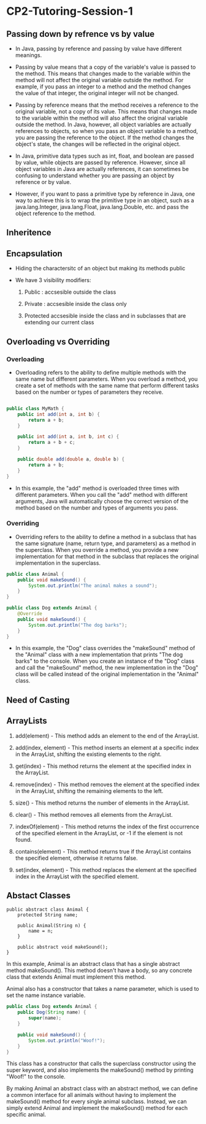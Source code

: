 # CP2-Tutoring-Session-1


## Passing down by refrence vs by value

- In Java, passing by reference and passing by value have different meanings.

- Passing by value means that a copy of the variable's value is passed to the method. This means that changes made to the variable within the method will not affect the original variable outside the method. For example, if you pass an integer to a method and the method changes the value of that integer, the original integer will not be changed.

- Passing by reference means that the method receives a reference to the original variable, not a copy of its value. This means that changes made to the variable within the method will also affect the original variable outside the method. In Java, however, all object variables are actually references to objects, so when you pass an object variable to a method, you are passing the reference to the object. If the method changes the object's state, the changes will be reflected in the original object.

- In Java, primitive data types such as int, float, and boolean are passed by value, while objects are passed by reference. However, since all object variables in Java are actually references, it can sometimes be confusing to understand whether you are passing an object by reference or by value.

- However, if you want to pass a primitive type by reference in Java, one way to achieve this is to wrap the primitive type in an object, such as a java.lang.Integer, java.lang.Float, java.lang.Double, etc. and pass the object reference to the method.


## Inheritence



## Encapsulation

- Hiding the charactersitc of an object but making its methods public

- We have 3 visibility modifiers:

  1. Public : accsesible outside the class
  
  2. Private : accsesible inside the class only
  
  3. Protected accsesible inside the class and in subclasses that are extending our current class


## Overloading vs Overriding

### Overloading

- Overloading refers to the ability to define multiple methods with the same name but different parameters. When you overload a method, you create a set of methods with the same name that perform different tasks based on the number or types of parameters they receive.


```java

public class MyMath {
    public int add(int a, int b) {
        return a + b;
    }

    public int add(int a, int b, int c) {
        return a + b + c;
    }

    public double add(double a, double b) {
        return a + b;
    }
}

```

- In this example, the "add" method is overloaded three times with different parameters. When you call the "add" method with different arguments, Java will automatically choose the correct version of the method based on the number and types of arguments you pass.


### Overriding

- Overriding refers to the ability to define a method in a subclass that has the same signature (name, return type, and parameters) as a method in the superclass. When you override a method, you provide a new implementation for that method in the subclass that replaces the original implementation in the superclass.

```java
public class Animal {
    public void makeSound() {
        System.out.println("The animal makes a sound");
    }
}

public class Dog extends Animal {
    @Override
    public void makeSound() {
        System.out.println("The dog barks");
    }
}

```

- In this example, the "Dog" class overrides the "makeSound" method of the "Animal" class with a new implementation that prints "The dog barks" to the console. When you create an instance of the "Dog" class and call the "makeSound" method, the new implementation in the "Dog" class will be called instead of the original implementation in the "Animal" class.

## Need of Casting



## ArrayLists

1. add(element) - This method adds an element to the end of the ArrayList.

2. add(index, element) - This method inserts an element at a specific index in the ArrayList, shifting the existing elements to the right.

3. get(index) - This method returns the element at the specified index in the ArrayList.

4. remove(index) - This method removes the element at the specified index in the ArrayList, shifting the remaining elements to the left.

5. size() - This method returns the number of elements in the ArrayList.

6. clear() - This method removes all elements from the ArrayList.

7. indexOf(element) - This method returns the index of the first occurrence of the specified element in the ArrayList, or -1 if the element is not found.

8. contains(element) - This method returns true if the ArrayList contains the specified element, otherwise it returns false.

9. set(index, element) - This method replaces the element at the specified index in the ArrayList with the specified element.


## Abstact Classes 

```
public abstract class Animal {
    protected String name;

    public Animal(String n) {
        name = n;
    }

    public abstract void makeSound();
}

```
In this example, Animal is an abstract class that has a single abstract method makeSound(). This method doesn't have a body, so any concrete class that extends Animal must implement this method.

Animal also has a constructor that takes a name parameter, which is used to set the name instance variable.


```java
public class Dog extends Animal {
    public Dog(String name) {
        super(name);
    }

    public void makeSound() {
        System.out.println("Woof!");
    }
}
```

This class has a constructor that calls the superclass constructor using the super keyword, and also implements the makeSound() method by printing "Woof!" to the console.

By making Animal an abstract class with an abstract method, we can define a common interface for all animals without having to implement the makeSound() method for every single animal subclass. Instead, we can simply extend Animal and implement the makeSound() method for each specific animal.
